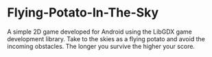 # Flying-Potato-In-The-Sky
A simple 2D game developed for Android using the LibGDX game development library. Take to the skies as a flying potato and avoid the incoming obstacles. The longer you survive the higher your score. 
